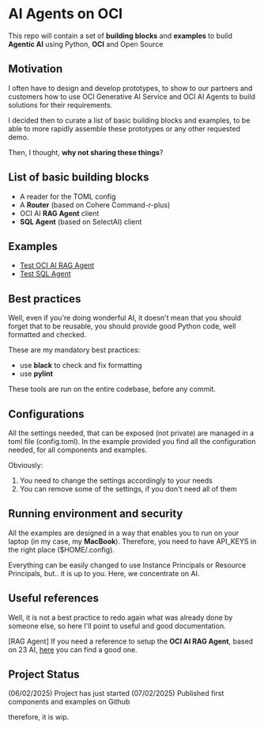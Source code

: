 # AI Agents on OCI
This repo will contain a set of **building blocks** and **examples** 
to build **Agentic AI** using Python, **OCI** and Open Source

## Motivation
I often have to design and develop prototypes, to show to our partners
and customers how to use OCI Generative AI Service and OCI AI Agents to build
solutions for their requirements.

I decided then to curate a list of basic building blocks and examples, to be able to more rapidly
assemble these prototypes or any other requested demo.

Then, I thought, **why not sharing these things**?

## List of basic building blocks
* A reader for the TOML config
* A **Router** (based on Cohere Command-r-plus)
* OCI AI **RAG Agent** client
* **SQL Agent** (based on SelectAI) client

## Examples
* [Test OCI AI RAG Agent](./test_oci_rag_agent.py)
* [Test SQL Agent](./test_select_ai_sql_agent.ipynb)

## Best practices
Well, even if you're doing wonderful AI, it doesn't mean that you should forget that to be reusable, you should
provide good Python code, well formatted and checked.

These are my mandatory best practices:
* use **black** to check and fix formatting
* use **pylint**

These tools are run on the entire codebase, before any commit.

## Configurations
All the settings needed, that can be exposed (not private) are managed in a toml file (config.toml). 
In the example provided you find all the configuration needed, for all components and examples.

Obviously:
1. You need to change the settings accordingly to your needs
2. You can remove some of the settings, if you don't need all of them

## Running environment and security
All the examples are designed in a way that enables you to run on your laptop (in my case, my **MacBook**). 
Therefore, you need to have API_KEYS in the right place ($HOME/.config).

Everything can be easily changed to use Instance Principals or Resource Principals, but.. it is up to you. Here, we concentrate on AI.

## Useful references
Well, it is not a best practice to redo again what was already done by someone else, so here I'll point to useful and good documentation.

[RAG Agent] If you need a reference to setup the **OCI AI RAG Agent**, based on 23 AI, [here](https://snicholspa.github.io/tips_tricks_howtos/oci_genai_service/genai_agents_vector_kb/#Task1:CreateOCIPoliciestoAccessOCIGenAIAgents) you can find a good one.

## Project Status
(06/02/2025) Project has just started
(07/02/2025) Published first components and examples on Github

therefore, it is wip.




